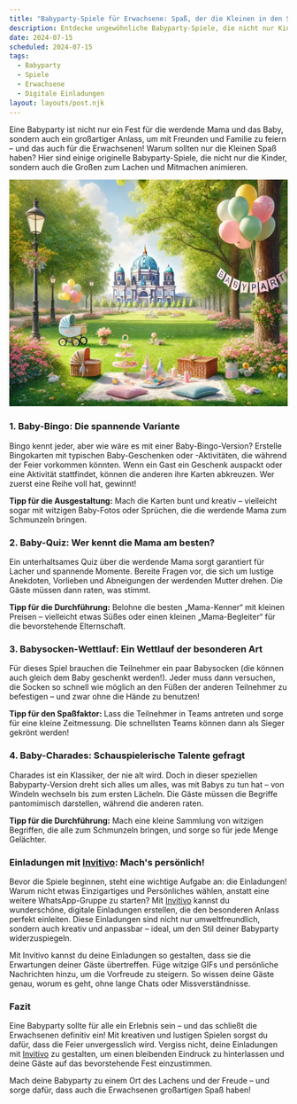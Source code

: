 ```yaml
---
title: "Babyparty-Spiele für Erwachsene: Spaß, der die Kleinen in den Schatten stellt"
description: Entdecke ungewöhnliche Babyparty-Spiele, die nicht nur Kinder, sondern auch Erwachsene begeistern. Dazu Tipps für kreative digitale Einladungen, die deine Gäste in Staunen versetzen werden.
date: 2024-07-15
scheduled: 2024-07-15
tags:
  - Babyparty
  - Spiele
  - Erwachsene
  - Digitale Einladungen
layout: layouts/post.njk
---
```


Eine Babyparty ist nicht nur ein Fest für die werdende Mama und das Baby, sondern auch ein großartiger Anlass, um mit Freunden und Familie zu feiern – und das auch für die Erwachsenen! Warum sollten nur die Kleinen Spaß haben? Hier sind einige originelle Babyparty-Spiele, die nicht nur die Kinder, sondern auch die Großen zum Lachen und Mitmachen animieren.

![Babyparty-Spiele](/img/picnic-park.webp)

### 1. **Baby-Bingo: Die spannende Variante**

Bingo kennt jeder, aber wie wäre es mit einer Baby-Bingo-Version? Erstelle Bingokarten mit typischen Baby-Geschenken oder -Aktivitäten, die während der Feier vorkommen könnten. Wenn ein Gast ein Geschenk auspackt oder eine Aktivität stattfindet, können die anderen ihre Karten abkreuzen. Wer zuerst eine Reihe voll hat, gewinnt!

**Tipp für die Ausgestaltung:** Mach die Karten bunt und kreativ – vielleicht sogar mit witzigen Baby-Fotos oder Sprüchen, die die werdende Mama zum Schmunzeln bringen.

### 2. **Baby-Quiz: Wer kennt die Mama am besten?**

Ein unterhaltsames Quiz über die werdende Mama sorgt garantiert für Lacher und spannende Momente. Bereite Fragen vor, die sich um lustige Anekdoten, Vorlieben und Abneigungen der werdenden Mutter drehen. Die Gäste müssen dann raten, was stimmt.

**Tipp für die Durchführung:** Belohne die besten „Mama-Kenner“ mit kleinen Preisen – vielleicht etwas Süßes oder einen kleinen „Mama-Begleiter“ für die bevorstehende Elternschaft.

### 3. **Babysocken-Wettlauf: Ein Wettlauf der besonderen Art**

Für dieses Spiel brauchen die Teilnehmer ein paar Babysocken (die können auch gleich dem Baby geschenkt werden!). Jeder muss dann versuchen, die Socken so schnell wie möglich an den Füßen der anderen Teilnehmer zu befestigen – und zwar ohne die Hände zu benutzen!

**Tipp für den Spaßfaktor:** Lass die Teilnehmer in Teams antreten und sorge für eine kleine Zeitmessung. Die schnellsten Teams können dann als Sieger gekrönt werden!

### 4. **Baby-Charades: Schauspielerische Talente gefragt**

Charades ist ein Klassiker, der nie alt wird. Doch in dieser speziellen Babyparty-Version dreht sich alles um alles, was mit Babys zu tun hat – von Windeln wechseln bis zum ersten Lächeln. Die Gäste müssen die Begriffe pantomimisch darstellen, während die anderen raten.

**Tipp für die Durchführung:** Mach eine kleine Sammlung von witzigen Begriffen, die alle zum Schmunzeln bringen, und sorge so für jede Menge Gelächter.

### **Einladungen mit [Invitivo](https://invitivo.com/create): Mach's persönlich!**

Bevor die Spiele beginnen, steht eine wichtige Aufgabe an: die Einladungen! Warum nicht etwas Einzigartiges und Persönliches wählen, anstatt eine weitere WhatsApp-Gruppe zu starten? Mit [Invitivo](https://invitivo.com/) kannst du wunderschöne, digitale Einladungen erstellen, die den besonderen Anlass perfekt einleiten. Diese Einladungen sind nicht nur umweltfreundlich, sondern auch kreativ und anpassbar – ideal, um den Stil deiner Babyparty widerzuspiegeln.

Mit Invitivo kannst du deine Einladungen so gestalten, dass sie die Erwartungen deiner Gäste übertreffen. Füge witzige GIFs und persönliche Nachrichten hinzu, um die Vorfreude zu steigern. So wissen deine Gäste genau, worum es geht, ohne lange Chats oder Missverständnisse.

### **Fazit**

Eine Babyparty sollte für alle ein Erlebnis sein – und das schließt die Erwachsenen definitiv ein! Mit kreativen und lustigen Spielen sorgst du dafür, dass die Feier unvergesslich wird. Vergiss nicht, deine Einladungen mit [Invitivo](https://invitivo.com) zu gestalten, um einen bleibenden Eindruck zu hinterlassen und deine Gäste auf das bevorstehende Fest einzustimmen.

Mach deine Babyparty zu einem Ort des Lachens und der Freude – und sorge dafür, dass auch die Erwachsenen großartigen Spaß haben!
